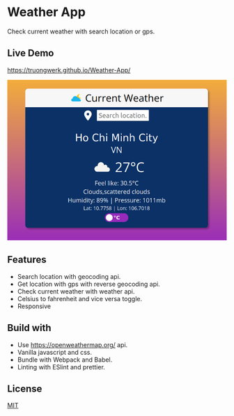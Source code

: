 
# Weather App

Check current weather with search location or gps.




## Live Demo

https://truongwerk.github.io/Weather-App/ 


![App Screenshot](Screenshot_2022-03-22_07-34-31.png)


## Features

- Search location with geocoding api.
- Get location with gps with reverse geocoding api.
- Check current weather with weather api.
- Celsius to fahrenheit and vice versa toggle.
- Responsive


## Build with
- Use https://openweathermap.org/ api.
- Vanilla javascript and css.
- Bundle with Webpack and Babel.
- Linting with ESlint and prettier.
## License

[MIT](https://choosealicense.com/licenses/mit/)

